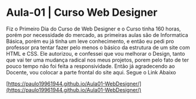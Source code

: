 # Aula-01 | Curso Web Designer

Fiz o Primeiro Dia do Curso de Web Designer e o Curso tinha 160 horas, porém por necessidade do mercado, as primeiras aulas são de Informatica Básica, porém eu já tinha um leve conhecimento, e então eu pedi pro professor pra tentar fazer pelo menos o básico da estrutura de um site com HTML e CSS. Ele autorizou, e confessei que vou melhorar o Design, tanto que vai ter uma mudança radical nos meus projetos, porem pelo fato de ter pouco tempo não foi feita a responsividade. Então já agradecendo ao Docente, vou colocar a parte frontal do site aqui. Segue o Link Abaixo

[https://paulo19961944.github.io/Aula01-WebDesigner/](https://paulo19961944.github.io/Aula01-WebDesigner/)
